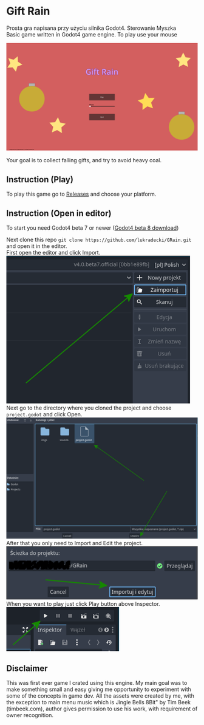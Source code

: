 # Gift Rain
Prosta gra napisana przy użyciu silnika Godot4. Sterowanie Myszka  
Basic game written in Godot4 game engine. To play use your mouse

![screenshot1](screenshots/screenshot1.png)

Your goal is to collect falling gifts, and try to avoid heavy coal.
## Instruction (Play)
To play this game go to [Releases](https://github.com/lukradecki/GRain/releases) and choose your platform.
## Instruction (Open in editor)
To start you need Godot4 beta 7 or newer ([Godot4 beta 8 download](https://downloads.tuxfamily.org/godotengine/4.0/beta8/))   

Next clone this repo `git clone https://github.com/lukradecki/GRain.git` and open it in the editor.  
First open the editor and click Import.  
![screenshot1](screenshots/screenshot2.png)    
Next go to the directory where you cloned the project and choose `project.godot` and click Open.  
![screenshot1](screenshots/screenshot3.png)  
After that you only need to Import and Edit the project.  
![screenshot1](screenshots/screenshot4.png)  
When you want to play just click Play button above Inspector.  
![screenshot1](screenshots/screenshot5.png)

## Disclaimer
This was first ever game I crated using this engine. My main goal was to make something small and easy giving me opportunity to experiment with some of the concepts in game dev.
All the assets were created by me, with the exception to main menu music which is Jingle Bells 8Bit" by Tim Beek (timbeek.com), author gives permission to use his work, with requirement of owner recognition.
